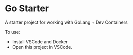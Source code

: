 #  Go Starter
A starter project for working with GoLang + Dev Containers

To use:
- Install VSCode and Docker
- Open this project in VSCode.
